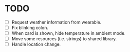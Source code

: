 # TODO

- [ ] Request weather information from wearable.
- [ ] Fix blinking colon.
- [ ] When card is shown, hide temperature in ambient mode.
- [ ] Move some resources (i.e. strings) to shared library.
- [ ] Handle location change.
